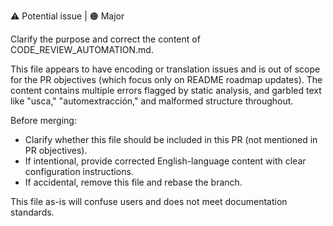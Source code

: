⚠️ Potential issue | 🟠 Major

Clarify the purpose and correct the content of CODE_REVIEW_AUTOMATION.md.

This file appears to have encoding or translation issues and is out of scope for the PR objectives (which focus only on README roadmap updates). The content contains multiple errors flagged by static analysis, and garbled text like "usca," "automextracción," and malformed structure throughout.

Before merging:

- Clarify whether this file should be included in this PR (not mentioned in PR objectives).
- If intentional, provide corrected English-language content with clear configuration instructions.
- If accidental, remove this file and rebase the branch.

This file as-is will confuse users and does not meet documentation standards.
